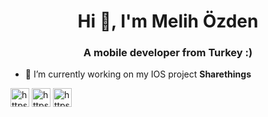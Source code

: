 <h1 align="center">Hi 👋, I'm Melih Özden</h1>
<h3 align="center">A mobile developer from Turkey :)</h3> 

- 🔭 I’m currently working on my IOS project **Sharethings**

<a href="https://www.linkedin.com/in/melihozden" target="blank"><img align="center" src="https://cdn.jsdelivr.net/npm/simple-icons@3.0.1/icons/linkedin.svg" alt="https://www.linkedin.com/in/melihozden" height="30" width="30" /></a>
<a href="https://medium.com/https://medium.com/@melihozden" target="blank"><img align="center" src="https://cdn.jsdelivr.net/npm/simple-icons@3.0.1/icons/medium.svg" alt="https://medium.com/@melihozden" height="30" width="30" /></a>
<a href="https://www.youtube.com/c/https://www.youtube.com/channel/ucp8szbj0foq8japz0mmajlg?" target="blank"><img align="center" src="https://cdn.jsdelivr.net/npm/simple-icons@3.0.1/icons/youtube.svg" alt="https://www.youtube.com/channel/ucp8szbj0foq8japz0mmajlg?" height="30" width="30" /></a>
